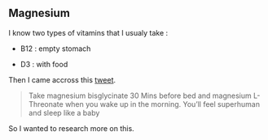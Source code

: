 ## Magnesium

I know two types of vitamins that I usualy take : 

* B12 : empty stomach

* D3 : with food

Then I came accross this [tweet](https://twitter.com/JonLOCKD/status/1771474009646895565). 

> Take magnesium bisglycinate 30
Mins before bed and magnesium L-Threonate when you wake up in the morning. You’ll feel superhuman and sleep like a baby

So I wanted to research more on this.